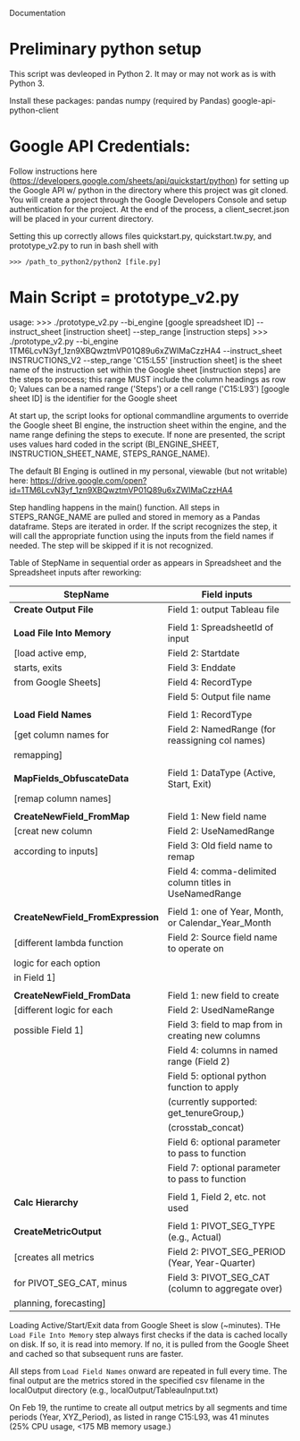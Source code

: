 Documentation

# Preliminary python setup

This script was devleoped in Python 2.  It may or may not work as is with Python 3.

Install these packages:
pandas
numpy (required by Pandas)
google-api-python-client

# Google API Credentials:
Follow instructions here (https://developers.google.com/sheets/api/quickstart/python)
for setting up the Google API w/ python in the directory where this project was git cloned.
You will create a project through the Google Developers Console and setup authentication for 
the project.  At the end of the process, a client_secret.json will be placed in your current 
directory.

Setting this up correctly allows files quickstart.py, quickstart.tw.py, and prototype_v2.py
to run in bash shell with

```
>>> /path_to_python2/python2 [file.py] 
```


# Main Script = prototype_v2.py

usage:
    >>> ./prototype_v2.py  --bi_engine [google spreadsheet ID] --instruct_sheet [instruction sheet] --step_range [instruction steps]
    >>> ./prototype_v2.py  --bi_engine 1TM6LcvN3yf_1zn9XBQwztmVP01Q89u6xZWIMaCzzHA4 --instruct_sheet INSTRUCTIONS_V2 --step_range 'C15:L55'
    [instruction sheet] is the sheet name of the instruction set within the Google sheet
    [instruction steps] are the steps to process; this range MUST include the column headings as row 0; Values can be a named range ('Steps') or a cell range ('C15:L93')
    [google sheet ID] is the identifier for the Google sheet

At start up, the script looks for optional commandline arguments to override the Google 
sheet BI engine, the instruction sheet within the engine, and the name range defining the 
steps to execute.  If none are presented, the script uses values hard coded in the script 
(BI_ENGINE_SHEET, INSTRUCTION_SHEET_NAME, STEPS_RANGE_NAME).

The default BI Enging is outlined in my personal, viewable (but not writable) here:
https://drive.google.com/open?id=1TM6LcvN3yf_1zn9XBQwztmVP01Q89u6xZWIMaCzzHA4

Step handling happens in the main() function.  All steps in STEPS_RANGE_NAME are pulled and 
stored in memory as a Pandas dataframe.  Steps are iterated in order.  If the script 
recognizes the step, it will call the appropriate function using the inputs from the
field names if needed. The step will be skipped if it is not recognized.

Table of StepName in sequential order as appears in Spreadsheet and the Spreadsheet inputs after reworking:

|StepName                     | Field inputs                                   |
| --------------------------- | ---------------------------------------------- |
|**Create Output File**           | Field 1: output Tableau file            |
|                             |                                                |
|**Load File Into Memory**        | Field 1: SpreadsheetId of input                |
| [load active emp,           | Field 2: Startdate                             |
|  starts, exits              | Field 3: Enddate                               |
|  from Google Sheets]        | Field 4: RecordType                            |
|                             | Field 5: Output file name                     |
|                             |                                                |
|**Load Field Names**             | Field 1: RecordType                            |
| [get column names for       | Field 2: NamedRange (for reassigning col names)|
|  remapping]                 |                                                |
|                             |                                                |
|**MapFields_ObfuscateData**      | Field 1: DataType (Active, Start, Exit)       | 
| [remap column names]        |                                               | 
|                             |                                               | 
|**CreateNewField_FromMap**       | Field 1: New field name                       | 
| [creat new column           | Field 2: UseNamedRange                        | 
|  according to inputs]       | Field 3: Old field name to remap              | 
|                             | Field 4: comma-delimited column titles in UseNamedRange |
|                             |                                               | 
|**CreateNewField_FromExpression**| Field 1: one of Year, Month, or Calendar_Year_Month| 
| [different lambda function      | Field 2: Source field name to operate on |
|  logic for each option          |                                          | 
|  in Field 1]                    |                                          | 
|                             |                                              | 
|**CreateNewField_FromData**  | Field 1: new field to create                |
| [different logic for each   | Field 2: UsedNameRange                      |
|  possible Field 1]          | Field 3: field to map from in creating new columns    |
|                             | Field 4: columns in named range (Field 2)             |
|                             | Field 5: optional python function to apply 
|                             |      (currently supported: get_tenureGroup,)           |
|                             |      (crosstab_concat)                                |
|                             | Field 6: optional parameter to pass to function       |
|                             | Field 7: optional parameter to pass to function       |
|                             |                                                       |
|**Calc Hierarchy**             | Field 1, Field 2, etc. not used                       |
|                             |                                                       |
|**CreateMetricOutput**           | Field 1: PIVOT_SEG_TYPE (e.g., Actual)                |
| [creates all metrics        | Field 2: PIVOT_SEG_PERIOD (Year, Year-Quarter)    |
|  for PIVOT_SEG_CAT, minus   | Field 3: PIVOT_SEG_CAT (column to aggregate over) |
|  planning, forecasting]     |                                                   |

Loading Active/Start/Exit data from Google Sheet is slow (~minutes).  THe `Load File Into Memory` step always first checks if the data is cached locally on disk. If so, it is read into
memory.  If no, it is pulled from the Google Sheet and cached so that subsequent runs
are faster.  

All steps from `Load Field Names` onward are repeated in full every time. The final output
are the metrics stored in the specified csv filename in the localOutput directory
(e.g., localOutput/TableauInput.txt)

On Feb 19, the runtime to create all output metrics by all segments and time periods (Year, XYZ_Period), as listed in range C15:L93,  was 41 minutes (25% CPU usage, <175 MB memory usage.)

